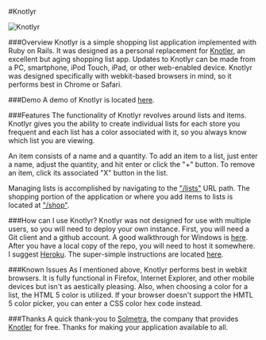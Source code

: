 #Knotlyr

![Knotlyr](http://www.anthonykeeley.com/images/scrn-shot1.png)

###Overview
Knotlyr is a simple shopping list application implemented with Ruby on Rails. It was designed as a personal replacement for [Knotler](http://knotler.com/), an excellent but aging shopping list app. Updates to Knotlyr can be made from a PC, smartphone, iPod Touch, iPad, or other web-enabled device. Knotlyr was designed specifically with webkit-based browsers in mind, so it performs best in Chrome or Safari.

###Demo
A demo of Knotlyr is located [here](http://heroku.com).

###Features
The functionality of Knotlyr revolves around lists and items. Knotlyr gives you the ability to create individual lists for each store you frequent and each list has a color associated with it, so you always know which list you are viewing.

An item consists of a name and a quantity. To add an item to a list, just enter a name, adjust the quantity, and hit enter or click the "+" button. To remove an item, click its associated "X" button in the list.

Managing lists is accomplished by navigating to the ["/lists"]() URL path. The shopping portion of the application or where you add items to lists is located at ["/shop"]().

###How can I use Knotlyr?
Knotlyr was not designed for use with multiple users, so you will need to deploy your own instance. First, you will need a Git client and a github account. A good walkthrough for Windows is [here](http://kylecordes.com/2008/git-windows-go). After you have a local copy of the repo, you will need to host it somewhere. I suggest [Heroku](http://www.heroku.com). The super-simple instructions are located [here](http://ruby.railstutorial.org/chapters/beginning#sec-heroku_setup).

###Known Issues
As I mentioned above, Knotlyr performs best in webkit browsers. It is fully functional in Firefox, Internet Explorer, and other mobile devices but isn't as aestically pleasing. Also, when choosing a color for a list, the HTML 5 color is utilized. If your browser doesn't support the HMTL 5 color picker, you can enter a CSS color hex code instead.

###Thanks
A quick thank-you to [Solmetra](http://www.solmetra.com/en/), the company that provides [Knotler](http://knotler.com/) for free. Thanks for making your application available to all.
